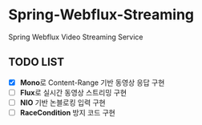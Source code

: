 # Spring-Webflux-Streaming
Spring Webflux Video Streaming Service

TODO LIST
-------------
- [x] <b>Mono</b>로 Content-Range 기반 동영상 응답 구현
- [ ] <b>Flux</b>로 실시간 동영상 스트리밍 구현
- [ ] <b>NIO</b> 기반 논블로킹 입력 구현
- [ ] <b>RaceCondition</b> 방지 코드 구현